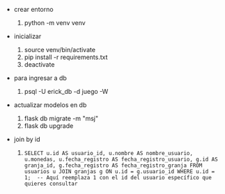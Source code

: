 - crear entorno
    1. python -m venv venv

- inicializar
    1. source venv/bin/activate
    1. pip install -r requirements.txt
    1. deactivate

- para ingresar a db
    1. psql -U erick_db -d juego -W

- actualizar modelos en db
    1. flask db migrate -m "msj"
    1. flask db upgrade


- join by id

    1. `SELECT u.id AS usuario_id, u.nombre AS nombre_usuario, u.monedas, u.fecha_registro AS fecha_registro_usuario,
        g.id AS granja_id, g.fecha_registro AS fecha_registro_granja
    FROM usuarios u
    JOIN granjas g ON u.id = g.usuario_id
    WHERE u.id = 1;  -- Aquí reemplaza 1 con el id del usuario específico que quieres consultar
    `

